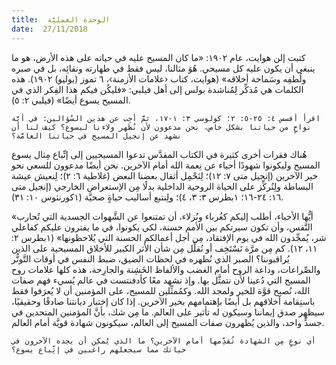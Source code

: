 ```yaml
---
title:  الوحدة العمليَّة
date:  27/11/2018
---
```


كتبت إلن هوايت، عام ١٩٠٢: «ما كان المسيح عليه في حياته على هذه الأرض، هو ما ينبغي أن يكون عليه كل مسيحي. هُوَ مثالنا، ليس فقط في طهارته ونقائِه، بل في صبره ولُطفِه وسَماحة أخلاقه» (هوايت، كتاب ‹علامات الأزمنة›، ٦ تموز (يوليو) ١٩٠٢). هذه الكلمات هي مُذكِّر لِمُناشدة بولس إلى أهل فيلبي: «فليكُن فيكم هذا الفِكر الذي في المسيح يسوع أيضًا» (فيلبي ٢: ٥).

`اقرأ أفسس ٤: ٢٥-٥: ٢؛ كولوسي ٣: ١-١٧، ثمَّ أجِب عن هذين السُؤالين: في أيَّة نواحٍ من حياتنا بشكل خاص، نحن مدعوون لأن نُظهر ولاءنا ليسوع؟ كيف لنا أن نشهد عن إنجيل المسيح في حياتنا العامَّة؟`

هُناك فقرات أخرى كثيرة في الكتاب المقدَّس تدعوا المسيحيين إلى إتِّباع مِثال يسوع المسيح وليكونوا شهودًا أحياء عن نِعمة الله أمام الآخرين. نحن أيضًا مدعوون للسعي نحو خير الآخرين (إنجيل متى ٧: ١٢)؛ لِنَحْمِل أثقال بعضنا البعض (غلاطية ٦: ٢)؛ لِنعيش عيشة البساطة ولِنُركِّز على الحياة الروحية الداخلية بدلًا مِن الإستعراض الخارجي (إنجيل متى ١٦: ٢٤-١٦؛ ١بطرس ٣: ٣، ٤)؛ ولِنتبع أساليب حياةٍ صحيَّة (١كورنثوس ١٠: ٣١).

«أيُّها الأحباء، أطلب إليكم كغُرباء ونُزلاء، أن تمتنعوا عن الشَّهوات الجسدية التي تُحارب النَّفس، وأن تكون سيرتكم بين الأمم حسنة، لكي يكونوا، في ما يفترون عليكم كفاعلي شر، يُمجِّدون الله في يوم الإفتقاد، مِن أجل أعمالكم الحسنة التي يُلاحظونها» (١بطرس ٢: ١١، ١٢). كم مِن مرَّة نَسْتَخِف أو نُقلِّل مِن شأن الأثر الكبير للأخلاق المسيحية على الذين يُراقبوننا؟ الصبر الذي نُظهره في لحظات الضيق، ضبط النفس في أوقات التَّوتُّر والصِّراعات، وداعة الروح أمام الغضب والألفاظ الخَشِنة والجارِحة، هذه كلها علامات روح المسيح التي دُعينا لأن نتمثَّل بها. وإذ نشهد معًا كأدفنتست في عالم يُسيء فهم صفات الله، نُصبِح قوَّة للخير ولمجد الله. وكمُمثِّلين للمسيح، على المؤمنين أن لا يُعرَفوا فقط باستِقامة أخلاقهم بل أيضًا بإهتمامهم بخير الآخرين. إذا كان إختبار ديانتنا صادقًا وحقيقيًا، سيظهر صدق إيماننا وسيكون له تأثير على العالم. ما مِن شك، بأنَّ المؤمنين المتحدين في جسدٍّ واحد، والذين يُظهرون صفات المسيح إلى العالم، سيكونون شهادة قويَّة أمام العالم.

`أي نوعٍ مِن الشهادة تُقدِّمها أمام الآخرين؟ ما الذي يُمكِن أن يجده الآخرون في حياتك مما سيجعلهم راغبين في إتِّباع يسوع؟`